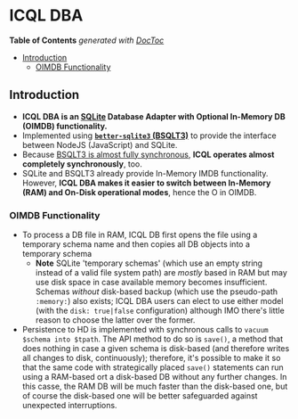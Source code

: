 # ICQL DBA


<!-- START doctoc generated TOC please keep comment here to allow auto update -->
<!-- DON'T EDIT THIS SECTION, INSTEAD RE-RUN doctoc TO UPDATE -->
**Table of Contents**  *generated with [DocToc](https://github.com/thlorenz/doctoc)*

- [Introduction](#introduction)
  - [OIMDB Functionality](#oimdb-functionality)

<!-- END doctoc generated TOC please keep comment here to allow auto update -->


## Introduction

* **ICQL DBA is an [SQLite](https://sqlite.org/index.html) Database Adapter with Optional In-Memory DB
  (OIMDB) functionality.**
* Implemented using **[`better-sqlite3` (BSQLT3)](https://github.com/JoshuaWise/better-sqlite3)** to provide
  the interface between NodeJS (JavaScript) and SQLite.
* Because [BSQLT3 is almost fully synchronous](https://github.com/JoshuaWise/better-sqlite3/issues/262),
  **ICQL operates almost completely synchronously**, too.
* SQLite and BSQLT3 already provide In-Memory IMDB functionality. However, **ICQL DBA makes it easier to
  switch between In-Memory (RAM) and On-Disk operational modes**, hence the O in OIMDB.

### OIMDB Functionality

* To process a DB file in RAM, ICQL DB first opens the file using a temporary schema name and then copies
  all DB objects into a temporary schema
  * **Note** SQLite 'temporary schemas' (which use an empty string instead of a valid file system path) are
    *mostly* based in RAM but may use disk space in case available memory becomes insufficient. Schemas
    *without* disk-based backup (which use the pseudo-path `:memory:`) also exists; ICQL DBA users can elect
    to use either model (with the `disk: true|false` configuration) although IMO there's little reason to
    choose the latter over the former.
* Persistence to HD is implemented with synchronous calls to `vacuum $schema into $tpath`. The API method to
  do so is `save()`, a method that does nothing in case a given schema is disk-based (and therefore writes
  all changes to disk, continuously); therefore, it's possible to make it so that the same code with
  strategically placed `save()` statements can run using a RAM-based ort a disk-based DB without any further
  changes. In this casse, the RAM DB will be much faster than the disk-based one, but of course the
  disk-based one will be better safeguarded against unexpected interruptions.


